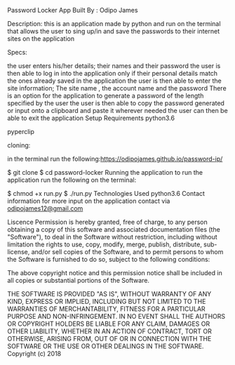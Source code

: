 Password Locker App
Built By : Odipo James


Description:
this is an application made by python and run on the terminal that allows the user to sing up/in  and save the passwords to their internet sites on the application



Specs:


the user enters his/her details; their names and their password
the user is then able to log in into the application only if their personal details match the ones already saved in the application
the user is then able to enter the site information; The site name , the account name and the password
There is an option for the application to generate a password of the length specified by the user
the user is then able to copy the password generated or input onto a clipboard and paste it wherever needed
the user can then be able to exit the application
Setup Requirements
python3.6

pyperclip


cloning:


in the terminal run the following:https://odipojames.github.io/password-ip/



$ git clone
$ cd password-locker
Running the application
to run the application run the following on the terminal:

$ chmod +x run.py
$ ./run.py
Technologies Used
python3.6
Contact information
for more input on the application contact via odipojames12@gmail.com

Liscence
Permission is hereby granted, free of charge, to any person obtaining a copy of this software and associated documentation files (the "Software"), to deal in the Software without restriction, including without limitation the rights to use, copy, modify, merge, publish, distribute, sub-license, and/or sell copies of the Software, and to permit persons to whom the Software is furnished to do so, subject to the following conditions:

The above copyright notice and this permission notice shall be included in all copies or substantial portions of the Software.

THE SOFTWARE IS PROVIDED "AS IS", WITHOUT WARRANTY OF ANY KIND, EXPRESS OR IMPLIED, INCLUDING BUT NOT LIMITED TO THE WARRANTIES OF MERCHANTABILITY, FITNESS FOR A PARTICULAR PURPOSE AND NON-INFRINGEMENT. IN NO EVENT SHALL THE AUTHORS OR COPYRIGHT HOLDERS BE LIABLE FOR ANY CLAIM, DAMAGES OR OTHER LIABILITY, WHETHER IN AN ACTION OF CONTRACT, TORT OR OTHERWISE, ARISING FROM, OUT OF OR IN CONNECTION WITH THE SOFTWARE OR THE USE OR OTHER DEALINGS IN THE SOFTWARE. Copyright (c) 2018
